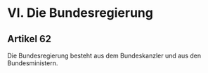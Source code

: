 # VI. Die Bundesregierung

## Artikel 62

Die Bundesregierung besteht aus dem Bundeskanzler und aus den Bundesministern.

